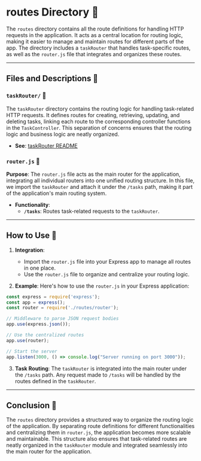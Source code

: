# routes Directory 📂

The `routes` directory contains all the route definitions for handling HTTP requests in the application.
It acts as a central location for routing logic, making it easier to manage and maintain routes for different parts of the app.
The directory includes a `taskRouter` that handles task-specific routes, as well as the `router.js` file that integrates and organizes these routes.

---

## Files and Descriptions 📃

### `taskRouter/` 📂

The `taskRouter` directory contains the routing logic for handling task-related HTTP requests.
It defines routes for creating, retrieving, updating, and deleting tasks, linking each route to the corresponding controller functions in the `TaskController`.
This separation of concerns ensures that the routing logic and business logic are neatly organized.

- **See**: [taskRouter README](./taskRouter/readme.md)

### `router.js` 📝

**Purpose**: The `router.js` file acts as the main router for the application, integrating all individual routers into one unified routing structure. In this file, we import the `taskRouter` and attach it under the `/tasks` path, making it part of the application's main routing system.

- **Functionality**:
  - **`/tasks`**: Routes task-related requests to the `taskRouter`.

---

## How to Use 🚀

1. **Integration**:
   - Import the `router.js` file into your Express app to manage all routes in one place.
   - Use the `router.js` file to organize and centralize your routing logic.

2. **Example**:
   Here's how to use the `router.js` in your Express application:

```javascript
const express = require('express');
const app = express();
const router = require('./routes/router');

// Middleware to parse JSON request bodies
app.use(express.json());

// Use the centralized routes
app.use(router);

// Start the server
app.listen(3000, () => console.log("Server running on port 3000"));
```

3. **Task Routing**:
   The `taskRouter` is integrated into the main router under the `/tasks` path. Any request made to `/tasks` will be handled by the routes defined in the `taskRouter`.

---

## Conclusion 🚀

The `routes` directory provides a structured way to organize the routing logic of the application.
By separating route definitions for different functionalities and centralizing them in `router.js`, the application becomes more scalable and maintainable.
This structure also ensures that task-related routes are neatly organized in the `taskRouter` module and integrated seamlessly into the main router for the application.